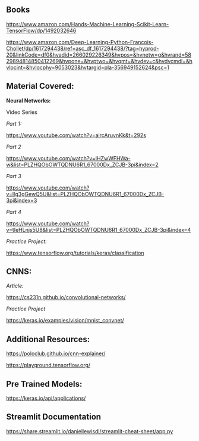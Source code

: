 ## Books
 
https://www.amazon.com/Hands-Machine-Learning-Scikit-Learn-TensorFlow/dp/1492032646

 https://www.amazon.com/Deep-Learning-Python-Francois-Chollet/dp/1617294438/ref=asc_df_1617294438/?tag=hyprod-20&linkCode=df0&hvadid=266029226349&hvpos=&hvnetw=g&hvrand=5829894814850412269&hvpone=&hvptwo=&hvqmt=&hvdev=c&hvdvcmdl=&hvlocint=&hvlocphy=9053023&hvtargid=pla-356949152624&psc=1
 
 
 
## Material Covered:
 
**Neural Networks:**
 
Video Series
 
*Part 1:*
 
https://www.youtube.com/watch?v=aircAruvnKk&t=292s
 
*Part 2*
 
https://www.youtube.com/watch?v=IHZwWFHWa-w&list=PLZHQObOWTQDNU6R1_67000Dx_ZCJB-3pi&index=2
 
 
*Part 3*
 
https://www.youtube.com/watch?v=Ilg3gGewQ5U&list=PLZHQObOWTQDNU6R1_67000Dx_ZCJB-3pi&index=3
 
 
*Part 4*
 
https://www.youtube.com/watch?v=tIeHLnjs5U8&list=PLZHQObOWTQDNU6R1_67000Dx_ZCJB-3pi&index=4
 
*Practice Project:*
 
https://www.tensorflow.org/tutorials/keras/classification
 
 
## CNNS:
 
*Article:*
 
https://cs231n.github.io/convolutional-networks/
 
*Practice Project*
 
https://keras.io/examples/vision/mnist_convnet/
 
 
## Additional Resources:
 
https://poloclub.github.io/cnn-explainer/
 
https://playground.tensorflow.org/
 
 
## Pre Trained Models:

https://keras.io/api/applications/

## Streamlit Documentation

https://share.streamlit.io/daniellewisdl/streamlit-cheat-sheet/app.py
